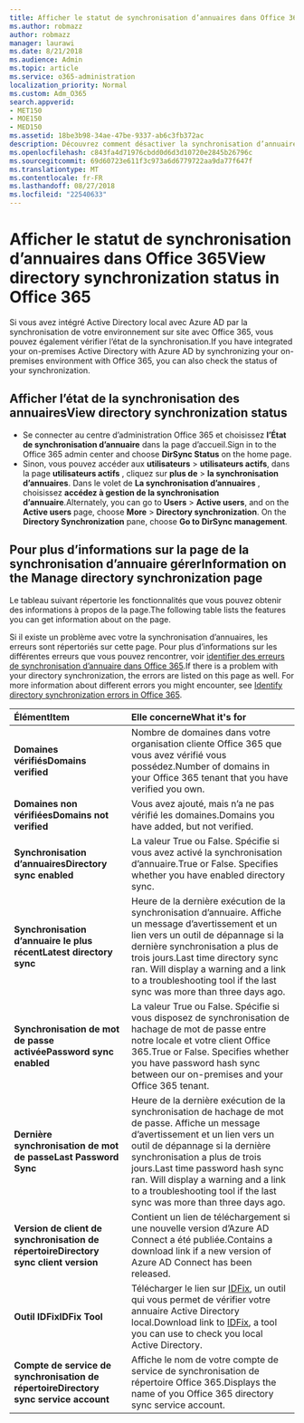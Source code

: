 ```yaml
---
title: Afficher le statut de synchronisation d’annuaires dans Office 365
ms.author: robmazz
author: robmazz
manager: laurawi
ms.date: 8/21/2018
ms.audience: Admin
ms.topic: article
ms.service: o365-administration
localization_priority: Normal
ms.custom: Adm_O365
search.appverid:
- MET150
- MOE150
- MED150
ms.assetid: 18be3b98-34ae-47be-9337-ab6c3fb372ac
description: Découvrez comment désactiver la synchronisation d’annuaires. Vous pouvez également afficher son statut.
ms.openlocfilehash: c843fa4d71976cbdd0d6d3d10720e2845b26796c
ms.sourcegitcommit: 69d60723e611f3c973a6d6779722aa9da77f647f
ms.translationtype: MT
ms.contentlocale: fr-FR
ms.lasthandoff: 08/27/2018
ms.locfileid: "22540633"
---
```

# <a name="view-directory-synchronization-status-in-office-365"></a><span data-ttu-id="62bd6-104">Afficher le statut de synchronisation d’annuaires dans Office 365</span><span class="sxs-lookup"><span data-stu-id="62bd6-104">View directory synchronization status in Office 365</span></span>
<span data-ttu-id="62bd6-105">Si vous avez intégré Active Directory local avec Azure AD par la synchronisation de votre environnement sur site avec Office 365, vous pouvez également vérifier l’état de la synchronisation.</span><span class="sxs-lookup"><span data-stu-id="62bd6-105">If you have integrated your on-premises Active Directory with Azure AD by synchronizing your on-premises environment with Office 365, you can also check the status of your synchronization.</span></span>
  
## <a name="view-directory-synchronization-status"></a><span data-ttu-id="62bd6-106">Afficher l’état de la synchronisation des annuaires</span><span class="sxs-lookup"><span data-stu-id="62bd6-106">View directory synchronization status</span></span>
- <span data-ttu-id="62bd6-107">Se connecter au centre d’administration Office 365 et choisissez **l’État de synchronisation d’annuaire** dans la page d’accueil.</span><span class="sxs-lookup"><span data-stu-id="62bd6-107">Sign in to the Office 365 admin center and choose **DirSync Status** on the home page.</span></span> 
- <span data-ttu-id="62bd6-p102">Sinon, vous pouvez accéder aux **utilisateurs** \> **utilisateurs actifs**, dans la page **utilisateurs actifs** , cliquez sur **plus de** \> **la synchronisation d’annuaires**. Dans le volet de **La synchronisation d’annuaires** , choisissez **accédez à gestion de la synchronisation d’annuaire**.</span><span class="sxs-lookup"><span data-stu-id="62bd6-p102">Alternately, you can go to **Users** \> **Active users**, and on the **Active users** page, choose **More** \> **Directory synchronization**. On the **Directory Synchronization** pane, choose **Go to DirSync management**.</span></span>
    
## <a name="information-on-the-manage-directory-synchronization-page"></a><span data-ttu-id="62bd6-110">Pour plus d’informations sur la page de la synchronisation d’annuaire gérer</span><span class="sxs-lookup"><span data-stu-id="62bd6-110">Information on the Manage directory synchronization page</span></span>

<span data-ttu-id="62bd6-111">Le tableau suivant répertorie les fonctionnalités que vous pouvez obtenir des informations à propos de la page.</span><span class="sxs-lookup"><span data-stu-id="62bd6-111">The following table lists the features you can get information about on the page.</span></span>
  
<span data-ttu-id="62bd6-p103">Si il existe un problème avec votre la synchronisation d’annuaires, les erreurs sont répertoriés sur cette page. Pour plus d’informations sur les différentes erreurs que vous pouvez rencontrer, voir [identifier des erreurs de synchronisation d’annuaire dans Office 365](identify-directory-synchronization-errors.md).</span><span class="sxs-lookup"><span data-stu-id="62bd6-p103">If there is a problem with your directory synchronization, the errors are listed on this page as well. For more information about different errors you might encounter, see [Identify directory synchronization errors in Office 365](identify-directory-synchronization-errors.md).</span></span>
  
|<span data-ttu-id="62bd6-114">**Élément**</span><span class="sxs-lookup"><span data-stu-id="62bd6-114">**Item**</span></span>|<span data-ttu-id="62bd6-115">**Elle concerne**</span><span class="sxs-lookup"><span data-stu-id="62bd6-115">**What it's for**</span></span>|
|:-----|:-----|
|<span data-ttu-id="62bd6-116">**Domaines vérifiés**</span><span class="sxs-lookup"><span data-stu-id="62bd6-116">**Domains verified**</span></span> | <span data-ttu-id="62bd6-117">Nombre de domaines dans votre organisation cliente Office 365 que vous avez vérifié vous possédez.</span><span class="sxs-lookup"><span data-stu-id="62bd6-117">Number of domains in your Office 365 tenant that you have verified you own.</span></span> |
|<span data-ttu-id="62bd6-118">**Domaines non vérifiées**</span><span class="sxs-lookup"><span data-stu-id="62bd6-118">**Domains not verified**</span></span> | <span data-ttu-id="62bd6-119">Vous avez ajouté, mais n’a ne pas vérifié les domaines.</span><span class="sxs-lookup"><span data-stu-id="62bd6-119">Domains you have added, but not verified.</span></span> |
|<span data-ttu-id="62bd6-120">**Synchronisation d’annuaires**</span><span class="sxs-lookup"><span data-stu-id="62bd6-120">**Directory sync enabled**</span></span> |<span data-ttu-id="62bd6-p104">La valeur True ou False. Spécifie si vous avez activé la synchronisation d’annuaire.</span><span class="sxs-lookup"><span data-stu-id="62bd6-p104">True or False. Specifies whether you have enabled directory sync.</span></span> |
|<span data-ttu-id="62bd6-123">**Synchronisation d’annuaire le plus récent**</span><span class="sxs-lookup"><span data-stu-id="62bd6-123">**Latest directory sync**</span></span> | <span data-ttu-id="62bd6-p105">Heure de la dernière exécution de la synchronisation d’annuaire. Affiche un message d’avertissement et un lien vers un outil de dépannage si la dernière synchronisation a plus de trois jours.</span><span class="sxs-lookup"><span data-stu-id="62bd6-p105">Last time directory sync ran. Will display a warning and a link to a troubleshooting tool if the last sync was more than three days ago.</span></span> |
|<span data-ttu-id="62bd6-126">**Synchronisation de mot de passe activée**</span><span class="sxs-lookup"><span data-stu-id="62bd6-126">**Password sync enabled**</span></span> | <span data-ttu-id="62bd6-p106">La valeur True ou False. Spécifie si vous disposez de synchronisation de hachage de mot de passe entre notre locale et votre client Office 365.</span><span class="sxs-lookup"><span data-stu-id="62bd6-p106">True or False. Specifies whether you have password hash sync between our on-premises and your Office 365 tenant.</span></span> |
|<span data-ttu-id="62bd6-129">**Dernière synchronisation de mot de passe**</span><span class="sxs-lookup"><span data-stu-id="62bd6-129">**Last Password Sync**</span></span> | <span data-ttu-id="62bd6-p107">Heure de la dernière exécution de la synchronisation de hachage de mot de passe. Affiche un message d’avertissement et un lien vers un outil de dépannage si la dernière synchronisation a plus de trois jours.</span><span class="sxs-lookup"><span data-stu-id="62bd6-p107">Last time password hash sync ran. Will display a warning and a link to a troubleshooting tool if the last sync was more than three days ago.</span></span> |
|<span data-ttu-id="62bd6-132">**Version de client de synchronisation de répertoire**</span><span class="sxs-lookup"><span data-stu-id="62bd6-132">**Directory sync client version**</span></span> | <span data-ttu-id="62bd6-133">Contient un lien de téléchargement si une nouvelle version d’Azure AD Connect a été publiée.</span><span class="sxs-lookup"><span data-stu-id="62bd6-133">Contains a download link if a new version of Azure AD Connect has been released.</span></span> |
|<span data-ttu-id="62bd6-134">**Outil IDFix**</span><span class="sxs-lookup"><span data-stu-id="62bd6-134">**IDFix Tool**</span></span> | <span data-ttu-id="62bd6-135">Télécharger le lien sur [IDFix](install-and-run-idfix.md), un outil qui vous permet de vérifier votre annuaire Active Directory local.</span><span class="sxs-lookup"><span data-stu-id="62bd6-135">Download link to [IDFix](install-and-run-idfix.md), a tool you can use to check you local Active Directory.</span></span> |
|<span data-ttu-id="62bd6-136">**Compte de service de synchronisation de répertoire**</span><span class="sxs-lookup"><span data-stu-id="62bd6-136">**Directory sync service account**</span></span> | <span data-ttu-id="62bd6-137">Affiche le nom de votre compte de service de synchronisation de répertoire Office 365.</span><span class="sxs-lookup"><span data-stu-id="62bd6-137">Displays the name of you Office 365 directory sync service account.</span></span> |